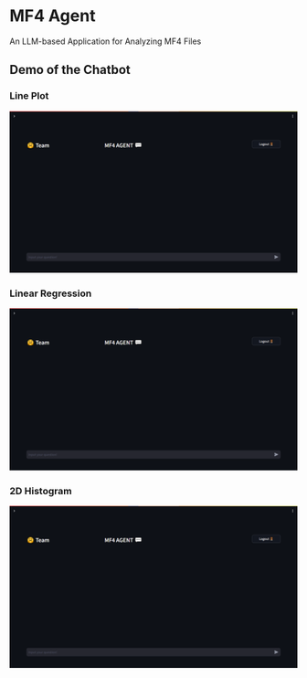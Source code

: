 # MF4 Agent
An LLM-based Application for Analyzing MF4 Files

## Demo of the Chatbot

### Line Plot
[![Watch the video](https://github.com/ericle00/mf4agent/blob/main/assets/thumbnail.png)](https://github.com/ericle00/mf4agent/blob/main/assets/demo1.mp4)

### Linear Regression
[![Watch the video](https://github.com/ericle00/mf4agent/blob/main/assets/thumbnail.png)](https://github.com/ericle00/mf4agent/blob/main/assets/demo2.mp4)

### 2D Histogram
[![Watch the video](https://github.com/ericle00/mf4agent/blob/main/assets/thumbnail.png)](https://github.com/ericle00/mf4agent/blob/main/assets/demo3.mp4)
